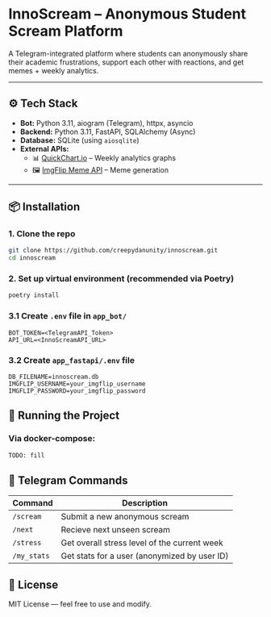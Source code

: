 # InnoScream – Anonymous Student Scream Platform

A Telegram-integrated platform where students can anonymously share their academic frustrations, support each other with reactions, and get memes + weekly analytics.

---

## ⚙️ Tech Stack

- **Bot:** Python 3.11, aiogram (Telegram), httpx, asyncio
- **Backend:** Python 3.11, FastAPI, SQLAlchemy (Async)
- **Database:** SQLite (using `aiosqlite`)
- **External APIs:**  
  - 📊 [QuickChart.io](https://quickchart.io/) – Weekly analytics graphs  
  - 🖼️ [ImgFlip Meme API](https://imgflip.com/api) – Meme generation

---

## 📦 Installation

### 1. Clone the repo

```bash
git clone https://github.com/creepydanunity/innoscream.git
cd innoscream
```

### 2. Set up virtual environment (recommended via Poetry)

```bash
poetry install
```

### 3.1 Create `.env` file in `app_bot/`
```env
BOT_TOKEN=<TelegramAPI_Token>
API_URL=<InnoScreamAPI_URL>
```

### 3.2 Create `app_fastapi/.env` file
```env
DB_FILENAME=innoscream.db
IMGFLIP_USERNAME=your_imgflip_username
IMGFLIP_PASSWORD=your_imgflip_password
```

## 🚀 Running the Project
### Via docker-compose:
```bash
TODO: fill
```

## 📡 Telegram Commands

| Command                     | Description                                      |
|-----------------------------|--------------------------------------------------|
| `/scream`                   | Submit a new anonymous scream                    |
| `/next`                     | Recieve next unseen scream                       |
| `/stress`                   | Get overall stress level of the current week     |
| `/my_stats`                 | Get stats for a user (anonymized by user ID)     |

## 📜 License

MIT License — feel free to use and modify.